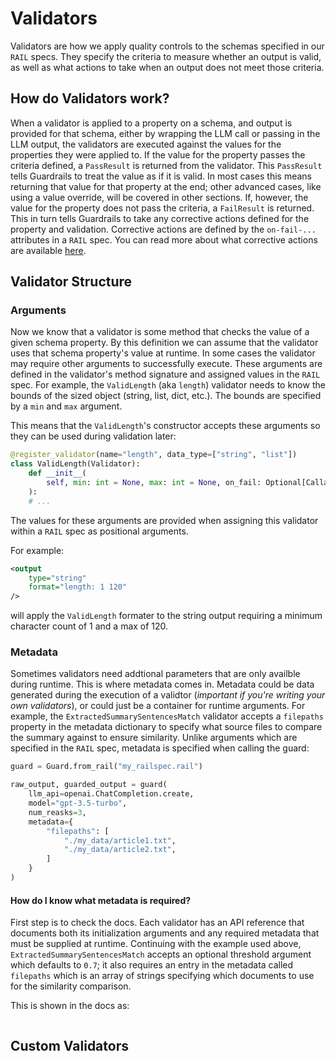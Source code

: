 # Validators

Validators are how we apply quality controls to the schemas specified in our `RAIL` specs.  They specify the criteria to measure whether an output is valid, as well as what actions to take when an output does not meet those criteria.

## How do Validators work?
When a validator is applied to a property on a schema, and output is provided for that schema, either by wrapping the LLM call or passing in the LLM output, the validators are executed against the values for the properties they were applied to.  If the value for the property passes the criteria defined, a `PassResult` is returned from the validator.  This `PassResult` tells Guardrails to treat the value as if it is valid.  In most cases this means returning that value for that property at the end; other advanced cases, like using a value override, will be covered in other sections.  If, however, the value for the property does not pass the criteria, a `FailResult` is returned.  This in turn tells Guardrails to take any corrective actions defined for the property and validation.  Corrective actions are defined by the `on-fail-...` attributes in a `RAIL` spec.  You can read more about what corrective actions are available [here](https://shreyar.github.io/guardrails/rail/output/#specifying-corrective-actions).

## Validator Structure
### Arguments
Now we know that a validator is some method that checks the value of a given schema property.  By this definition we can assume that the validator uses that schema property's value at runtime.  In some cases the validator may require other arguments to successfully execute.  These arguments are defined in the validator's method signature and assigned values in the `RAIL` spec.  For example, the `ValidLength` (aka `length`) validator needs to know the bounds of the sized object (string, list, dict, etc.).  The bounds are specified by a `min` and `max` argument.

This means that the `ValidLength`'s constructor accepts these arguments so they can be used during validation later:
```python
@register_validator(name="length", data_type=["string", "list"])
class ValidLength(Validator):
    def __init__(
        self, min: int = None, max: int = None, on_fail: Optional[Callable] = None
    ):
    # ...
```

The values for these arguments are provided when assigning this validator within a `RAIL` spec as positional arguments.

For example:
```xml
<output
    type="string"
    format="length: 1 120"
/>
```
will apply the `ValidLength` formater to the string output requiring a minimum character count of 1 and a max of 120.

### Metadata
Sometimes validators need addtional parameters that are only availble during runtime.  This is where metadata comes in.  Metadata could be data generated during the execution of a validtor (*important if you're writing your own validators*), or could just be a container for runtime arguments.  For example, the `ExtractedSummarySentencesMatch` validator accepts a `filepaths` property in the metadata dictionary to specify what source files to compare the summary against to ensure similarity.  Unlike arguments which are specified in the `RAIL` spec, metadata is specified when calling the guard:
```python
guard = Guard.from_rail("my_railspec.rail")

raw_output, guarded_output = guard(
    llm_api=openai.ChatCompletion.create,
    model="gpt-3.5-turbo",
    num_reasks=3,
    metadata={
        "filepaths": [
            "./my_data/article1.txt",
            "./my_data/article2.txt",
        ]
    }
)
```

#### How do I know what metadata is required?
First step is to check the docs.  Each validator has an API reference that documents both its initialization arguments and any required metadata that must be supplied at runtime.  Continuing with the example used above, `ExtractedSummarySentencesMatch` accepts an optional threshold argument which defaults to `0.7`; it also requires an entry in the metadata called `filepaths` which is an array of strings specifying which documents to use for the similarity comparison.

<!-- TODO -->
This is shown in the docs as:
```md

```

## Custom Validators

